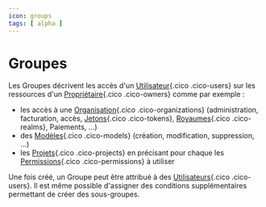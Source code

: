 ```yaml
---
icon: groups
tags: [ alpha ]
---
```

# Groupes

Les Groupes décrivent les accès d'un [Utilisateur](/fr/concepts/owners/users){.cico .cico-users} sur les ressources d'un [Propriétaire](/fr/concepts/owners){.cico .cico-owners} comme par exemple :

- les accès à une [Organisation](/fr/concepts/owners/organizations){.cico .cico-organizations} (administration, facturation, accès, [Jetons](/fr/concepts/auth/tokens){.cico .cico-tokens}, [Royaumes](/fr/concepts/auth/realms){.cico .cico-realms}, Paiements, ...)
- des [Modèles](/fr/concepts/catalog/models){.cico .cico-models} (création, modification, suppression, ...)
- les [Projets](/fr/concepts/catalog/projects){.cico .cico-projects} en précisant pour chaque les [Permissions](/fr/concepts/auth/permissions){.cico .cico-permissions} à utiliser

Une fois créé, un Groupe peut être attribué à des [Utilisateurs](/fr/concepts/owners/users){.cico .cico-users}. Il est même possible d'assigner des conditions supplémentaires permettant de créer des sous-groupes.
